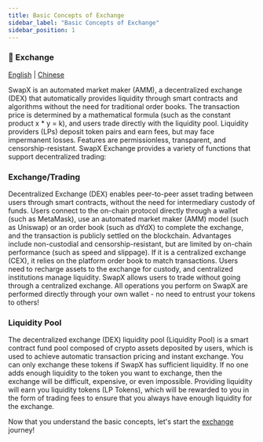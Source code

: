```yaml
---
title: Basic Concepts of Exchange
sidebar_label: "Basic Concepts of Exchange"
sidebar_position: 1
---
```


### 🔄 Exchange
[English](README.EN.md) | [Chinese](README.md)

SwapX is an automated market maker (AMM), a decentralized exchange (DEX) that automatically provides liquidity through smart contracts and algorithms without the need for traditional order books. The transaction price is determined by a mathematical formula (such as the constant product x * y = k), and users trade directly with the liquidity pool. Liquidity providers (LPs) deposit token pairs and earn fees, but may face impermanent losses. Features are permissionless, transparent, and censorship-resistant.
SwapX Exchange provides a variety of functions that support decentralized trading:

### Exchange/Trading

Decentralized Exchange (DEX) enables peer-to-peer asset trading between users through smart contracts, without the need for intermediary custody of funds. Users connect to the on-chain protocol directly through a wallet (such as MetaMask), use an automated market maker (AMM) model (such as Uniswap) or an order book (such as dYdX) to complete the exchange, and the transaction is publicly settled on the blockchain. Advantages include non-custodial and censorship-resistant, but are limited by on-chain performance (such as speed and slippage).
If it is a centralized exchange (CEX), it relies on the platform order book to match transactions. Users need to recharge assets to the exchange for custody, and centralized institutions manage liquidity.
SwapX allows users to trade without going through a centralized exchange. All operations you perform on SwapX are performed directly through your own wallet - no need to entrust your tokens to others!

### Liquidity Pool

The decentralized exchange (DEX) liquidity pool (Liquidity Pool) is a smart contract fund pool composed of crypto assets deposited by users, which is used to achieve automatic transaction pricing and instant exchange.
You can only exchange these tokens if SwapX has sufficient liquidity.
If no one adds enough liquidity to the token you want to exchange, then the exchange will be difficult, expensive, or even impossible.
Providing liquidity will earn you liquidity tokens (LP Tokens), which will be rewarded to you in the form of trading fees to ensure that you always have enough liquidity for the exchange.

Now that you understand the basic concepts, let's start the [exchange](../../product/swap/trade.EN.md) journey!